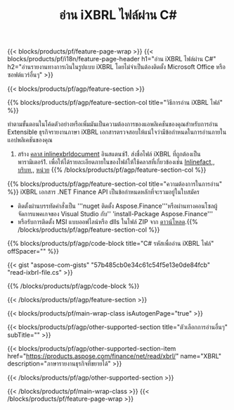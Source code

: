 ﻿---
title: อ่าน iXBRL ไฟล์ผ่าน C#
description: ตัวอย่างรหัสสำหรับ iXBRL การอ่านไฟล์ใช้ API ตัวอย่างรหัสเพื่ออ่านแบทช์ iXBRL ไฟล์ภายใน .NET การใช้งานตาม 
url: /th/net/read/ixbrl/
family: finance
platformtag: net
feature: read
informat: iXBRL
outformat: 
otherformats: 
---
{{< blocks/products/pf/feature-page-wrap >}}
{{< blocks/products/pf/i18n/feature-page-header h1="อ่าน iXBRL ไฟล์ผ่าน C#" h2="อ่านรายงานทางการเงินในรูปแบบ iXBRL โดยไม่จำเป็นต้องติดตั้ง Microsoft Office หรือซอฟต์แวร์อื่นๆ" >}}

{{< blocks/products/pf/agp/feature-section >}}

{{% blocks/products/pf/agp/feature-section-col title="วิธีการอ่าน iXBRL ไฟล์" %}}

ทำตามขั้นตอนในโค้ดตัวอย่างหรือเพิ่มมันเป็นความต้องการของแอพลิเคชันของคุณสำหรับการอ่าน Extensible ธุรกิจรายงานภาษา iXBRL เอกสารตรวจสอบให้แน่ใจว่ามีข้อกำหนดในการอ่านภายในแอปพลิเคชันของคุณ

1. สร้าง [คลาส inlinexbrldocument](https://apireference.aspose.com/finance/net/aspose.finance.xbrl.inline/inlinexbrldocument) อินสแตนซ์1. ส่งชื่อไฟล์ iXBRL ที่ถูกต้องเป็นพารามิเตอร์1. เพื่อให้ได้รายละเอียดภายในของไฟล์ให้ใช้คลาสที่เกี่ยวข้องเช่น [Inlinefact](https://apireference.aspose.com/finance/net/aspose.finance.xbrl.inline/inlinefact),, [บริบท](https://apireference.aspose.com/finance/net/aspose.finance.xbrl/context),, [หน่วย](https://apireference.aspose.com/finance/net/aspose.finance.xbrl/unit) 
{{% /blocks/products/pf/agp/feature-section-col %}}

{{% blocks/products/pf/agp/feature-section-col title="ความต้องการในการอ่าน" %}}
iXBRL เอกสาร .NET Finance API เป็นข้อกำหนดหลักที่จะรวมอยู่ในใบสมัคร 
- ติดตั้งผ่านบรรทัดคำสั่งเป็น '''nuget ติดตั้ง Aspose.Finance'''หรือผ่านทางคอนโซลผู้จัดการแพคเกจของ Visual Studio กับ'' 'install-Package Aspose.Finance'''
- หรือรับการติดตั้ง MSI แบบออฟไลน์หรือ dlls ในไฟล์ ZIP จาก [ดาวน์โหลด](https://downloads.aspose.com/finance/net).{{% /blocks/products/pf/agp/feature-section-col %}}

{{% blocks/products/pf/agp/code-block title="C# รหัสเพื่ออ่าน iXBRL ไฟล์" offSpacer="" %}}

{{< gist "aspose-com-gists" "57b485cb0e34c61c54f5e13e0de84fcb" "read-ixbrl-file.cs" >}}

{{% /blocks/products/pf/agp/code-block %}}

{{< /blocks/products/pf/agp/feature-section >}}

{{< blocks/products/pf/main-wrap-class isAutogenPage="true" >}}

{{< blocks/products/pf/agp/other-supported-section title="ตัวเลือกการอ่านอื่นๆ" subTitle="" >}}

{{< blocks/products/pf/agp/other-supported-section-item href="https://products.aspose.com/finance/net/read/xbrl/" name="XBRL" description="ภาษารายงานธุรกิจที่ขยายได้" >}}

{{< /blocks/products/pf/agp/other-supported-section >}}

{{< /blocks/products/pf/main-wrap-class >}}
{{< /blocks/products/pf/feature-page-wrap >}}